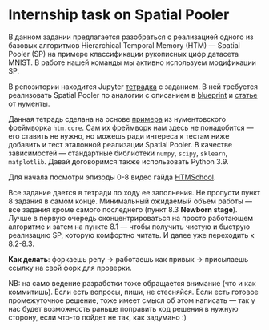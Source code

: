 # Internship task on Spatial Pooler

В данном задании предлагается разобраться с реализацией одного из базовых алгоритмов Hierarchical Temporal Memory (HTM) — Spatial Pooler (SP) на примере классификации рукописных цифр датасета MNIST. В работе нашей команды мы активно используем модификации SP.

В репозитории находится Jupyter [тетрадка](sp.ipynb) с заданием. В ней требуется реализовать Spatial Pooler по аналогии с описанием в [blueprint](https://numenta.com/assets/pdf/spatial-pooling-algorithm/Spatial-Pooling-Algorithm-Details.pdf) и [статье](https://www.frontiersin.org/articles/10.3389/fncom.2017.00111/pdf) от нументы.

Данная тетрадь сделана на основе [примера](https://github.com/htm-community/htm.core/blob/master/py/htm/examples/mnist.py) из нументовского фреймворка `htm.core`. Сам их фреймворк нам здесь не понадобится — его ставить не нужно, но можешь ради интереса к тестам ниже добавить и тест эталонной реализации Spatial Pooler. В качестве зависимостей — стандартные библиотеки `numpy`, `scipy`, `sklearn`, `matplotlib`. Давай договоримся также использовать Python 3.9.

Для начала посмотри эпизоды 0-8 видео гайда [HTMSchool](https://www.youtube.com/watch?v=XMB0ri4qgwc&list=PL3yXMgtrZmDqhsFQzwUC9V8MeeVOQ7eZ9).

Все задание дается в тетради по ходу ее заполнения. Не пропусти пункт 8 задания в самом конце. Минимальный ожидаемый объем работы — все задания кроме самого последнего (пункт 8.3 **Newborn stage**). Лучше в первую очередь сконцентрироваться на просто работающем алгоритме и затем на пункте 8.1 — чтобы получить чистую и быструю реализацию SP, которую комфортно читать. И далее уже переходить к 8.2-8.3.

**Как делать**: форкаешь репу -> работаешь как привык -> присылаешь ссылку на свой форк для проверки.

NB: на само ведение разработки тоже обращается внимание (что и как коммитишь). Если есть вопросы, пиши, не стесняйся. Если есть готовое промежуточное решение, тоже имеет смысл об этом написать — так у нас будет возможность раньше поправить ход решения в нужную сторону, если что-то пойдет не так, как задумано :)
